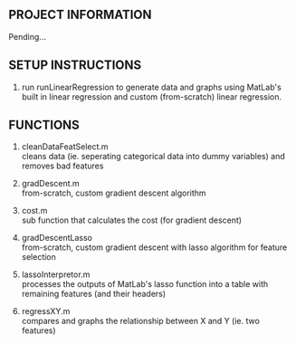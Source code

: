 ## PROJECT INFORMATION
Pending...

## SETUP INSTRUCTIONS
1) run runLinearRegression to generate data and graphs using MatLab's built in linear regression and custom (from-scratch) linear regression.

## FUNCTIONS
1) cleanDataFeatSelect.m\
cleans data (ie. seperating categorical data into dummy variables) and removes bad features

2) gradDescent.m\
from-scratch, custom gradient descent algorithm

3) cost.m\
sub function that calculates the cost (for gradient descent)

4) gradDescentLasso\
from-scratch, custom gradient descent with lasso algorithm for feature selection

5) lassoInterpretor.m\
processes the outputs of MatLab's lasso function into a table with remaining features (and their headers)

6) regressXY.m\
compares and graphs the relationship between X and Y (ie. two features)
